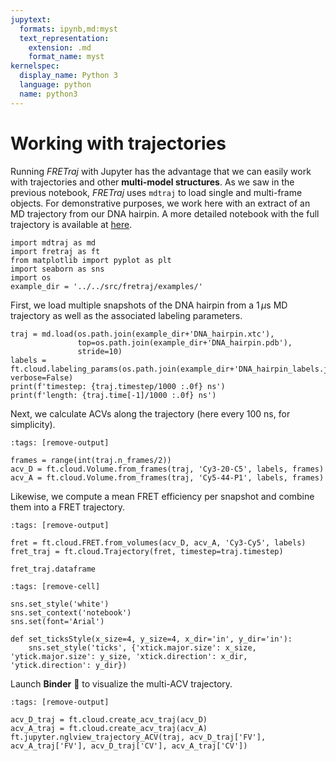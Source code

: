 ```yaml
---
jupytext:
  formats: ipynb,md:myst
  text_representation:
    extension: .md
    format_name: myst
kernelspec:
  display_name: Python 3
  language: python
  name: python3
---
```


# Working with trajectories

Running *FRETraj* with Jupyter has the advantage that we can easily work with
trajectories and other **multi-model structures**. As we saw in the previous 
notebook, *FRETraj* uses `mdtraj` to load single and multi-frame objects. 
For demonstrative purposes, we work here with an extract of an MD trajectory 
from our DNA hairpin. A more detailed notebook with the full trajectory is 
available at [here](https://github.com/RNA-FRETools/FRETraj-demo).

```{code-cell} ipython3
import mdtraj as md
import fretraj as ft
from matplotlib import pyplot as plt
import seaborn as sns
import os
example_dir = '../../src/fretraj/examples/'
```

First, we load multiple snapshots of the DNA hairpin from a 1$\,\mu$s MD trajectory as well as the associated labeling parameters.

```{code-cell} ipython3
traj = md.load(os.path.join(example_dir+'DNA_hairpin.xtc'), 
               top=os.path.join(example_dir+'DNA_hairpin.pdb'),
               stride=10)
labels = ft.cloud.labeling_params(os.path.join(example_dir+'DNA_hairpin_labels.json'), verbose=False)
print(f'timestep: {traj.timestep/1000 :.0f} ns')
print(f'length: {traj.time[-1]/1000 :.0f} ns')
```

Next, we calculate ACVs along the trajectory (here every 100 ns, for simplicity).

```{code-cell} ipython3
:tags: [remove-output]

frames = range(int(traj.n_frames/2))
acv_D = ft.cloud.Volume.from_frames(traj, 'Cy3-20-C5', labels, frames)
acv_A = ft.cloud.Volume.from_frames(traj, 'Cy5-44-P1', labels, frames)
```

Likewise, we compute a mean FRET efficiency per snapshot and combine them into a FRET trajectory.

```{code-cell} ipython3
:tags: [remove-output]

fret = ft.cloud.FRET.from_volumes(acv_D, acv_A, 'Cy3-Cy5', labels)
fret_traj = ft.cloud.Trajectory(fret, timestep=traj.timestep)
```

```{code-cell} ipython3
fret_traj.dataframe
```


```{code-cell} ipython3
:tags: [remove-cell]

sns.set_style('white')
sns.set_context('notebook')
sns.set(font='Arial')

def set_ticksStyle(x_size=4, y_size=4, x_dir='in', y_dir='in'):
    sns.set_style('ticks', {'xtick.major.size': x_size, 'ytick.major.size': y_size, 'xtick.direction': x_dir, 'ytick.direction': y_dir})
```

Launch **Binder** 🚀 to visualize the multi-ACV trajectory.

```{code-cell} ipython3
:tags: [remove-output]

acv_D_traj = ft.cloud.create_acv_traj(acv_D)
acv_A_traj = ft.cloud.create_acv_traj(acv_A)
ft.jupyter.nglview_trajectory_ACV(traj, acv_D_traj['FV'], acv_A_traj['FV'], acv_D_traj['CV'], acv_A_traj['CV'])
```
